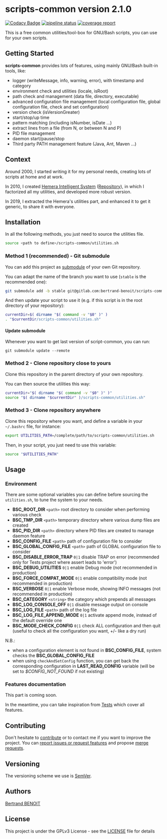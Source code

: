 # scripts-common version 2.1.0
[![Codacy Badge](https://api.codacy.com/project/badge/Grade/30f3d380d4c846689aaccfbc87b1a883)](https://www.codacy.com/manual/gitlabRepositories/scripts-common-tests_2?utm_source=gitlab.com&amp;utm_medium=referral&amp;utm_content=bertrand-benoit/scripts-common-tests&amp;utm_campaign=Badge_Grade)
[![pipeline status](https://gitlab.com/bertrand-benoit/scripts-common/badges/master/pipeline.svg)](https://gitlab.com/bertrand-benoit/scripts-common/-/commits/master)
[![coverage report](https://gitlab.com/bertrand-benoit/scripts-common/badges/master/coverage.svg)](https://gitlab.com/bertrand-benoit/scripts-common/-/commits/master)

This is a free common utilities/tool-box for GNU/Bash scripts, you can use for your own scripts.

## Getting Started
**scripts-common** provides lots of features, using mainly GNU/Bash built-in tools, like:
-   logger (writeMessage, info, warning, error), with timestamp and category
-   environment check and utilities (locale, isRoot)
-   path check and management (data file, directory, executable)
-   advanced configuration file management (local configuration file, global configuration file, check and set configuration)
-   version check (isVersionGreater)
-   start/stop/up time
-   pattern matching (including isNumber, isDate ...)
-   extract lines from a file (from N, or between N and P)
-   PID file management
-   daemon start/pause/stop
-   Third party PATH management feature (Java, Ant, Maven ...)

## Context
Around 2000, I started writing it for my personal needs, creating lots of scripts at home and at work.

In 2010, I created [Hemera Intelligent System](https://gitlab.com/bertrand-benoit/hemerais/wikis) ([Repository](https://gitlab.com/bertrand-benoit/hemerais)), in which I factorized all my utilities, and developed more robust version.

In 2019, I extracted the Hemera's utilities part, and enhanced it to get it generic, to share it with everyone.

## Installation
In all the following methods, you just need to source the utilities file.
```bash
source <path to define>/scripts-common/utilities.sh
```

### Method 1 (recommended) - Git submodule
You can add this project as [submodule](https://git-scm.com/book/en/v2/Git-Tools-Submodules) of your own Git repository.

You can adapt the name of the branch you want to use (`stable` is the recommended one):
```bash
git submodule add -b stable git@gitlab.com:bertrand-benoit/scripts-common.git
```

And then update your script to use it (e.g. if this script is in the root directory of your repository):
```bash
currentDir=$( dirname "$( command -v "$0" )" )
. "$currentDir/scripts-common/utilities.sh"
```

#### Update submodule
Whenever you want to get last version of script-common, you can run:
```
git submodule update --remote
```


### Method 2 - Clone repository close to yours
Clone this repository in the parent directory of your own repository.

You can then source the utilities this way:
```bash
currentDir="$( dirname "$( command -v "$0" )" )"
source "$( dirname "$currentDir" )/scripts-common/utilities.sh"
```

### Method 3 - Clone repository anywhere
Clone this repository where you want, and define a variable in your `~/.bashrc` file, for instance:
```bash
export UTILITIES_PATH=/complete/path/to/scripts-common/utilities.sh
```

Then, in your script, you just need to use this variable:
```bash
source "$UTILITIES_PATH"
```

## Usage
### Environment
There are some optional variables you can define before sourcing the `utilities.sh`, to tune the system to your needs.

-   **BSC_ROOT_DIR**               `<path>`  root directory to consider when performing various check
-   **BSC_TMP_DIR**                `<path>`  temporary directory where various dump files are created
-   **BSC_PID_DIR**                `<path>`  directory where PID files are created to manage daemon feature
-   **BSC_CONFIG_FILE**            `<path>`  path of configuration file to consider
-   **BSC_GLOBAL_CONFIG_FILE**     `<path>`  path of GLOBAL configuration file to consider
-   **BSC_DISABLE_ERROR_TRAP**       `0|1`   disable TRAP on error (recommended only for Tests project where assert leads to 'error')
-   **BSC_DEBUG_UTILITIES**          `0|1`   enable Debug mode (not recommended in production)
-   **BSC_FORCE_COMPAT_MODE**        `0|1`   enable compatibility mode (not recommended in production)
-   **BSC_VERBOSE**                  `0|1`   enable Verbose mode, showing INFO messages (not recommended in production)
-   **BSC_CATEGORY**             `<string>`  the category which prepends all messages
-   **BSC_LOG_CONSOLE_OFF**          `0|1`   disable message output on console
-   **BSC_LOG_FILE**               `<path>`  path of the log file
-   **BSC_LOG_FILE_APPEND_MODE**     `0|1`   activate append mode, instead of the default override one
-   **BSC_MODE_CHECK_CONFIG**        `0|1`   check ALL configuration and then quit (useful to check all the configuration you want, +/- like a dry run)

N.B.:
 - when a configuration element is not found in **BSC_CONFIG_FILE**, system checks the **BSC_GLOBAL_CONFIG_FILE**
 - when using `checkAndSetConfig` function, you can get back the corresponding configuration in **LAST_READ_CONFIG** variable (will be set to *$CONFIG_NOT_FOUND* if not existing)

### Features documentation
This part is coming soon.

In the meantime, you can take inspiration from [Tests](https://gitlab.com/bertrand-benoit/scripts-common-tests/-/blob/master/tests.sh) which cover all features.


## Contributing
Don't hesitate to [contribute](https://opensource.guide/how-to-contribute/) or to contact me if you want to improve the project.
You can [report issues or request features](https://gitlab.com/bertrand-benoit/scripts-common/issues) and propose [merge requests](https://gitlab.com/bertrand-benoit/scripts-common/merge_requests).

## Versioning
The versioning scheme we use is [SemVer](http://semver.org/).

## Authors
[Bertrand BENOIT](mailto:contact@bertrand-benoit.net)

## License
This project is under the GPLv3 License - see the [LICENSE](LICENSE) file for details
